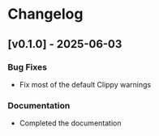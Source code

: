 # Changelog

## [v0.1.0] - 2025-06-03

### Bug Fixes

- Fix most of the default Clippy warnings 

### Documentation

- Completed the documentation 

<!-- generated by git-cliff -->

